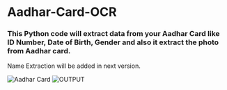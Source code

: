 # Aadhar-Card-OCR

<h3> This Python code will extract data from your Aadhar Card like ID Number, Date of Birth, Gender and also it extract the photo from Aadhar card.</h3>

Name Extraction  will be added in next version.


![Aadhar Card](https://user-images.githubusercontent.com/48207530/83176394-ffccac00-a13a-11ea-9644-75ee77b70ff3.jpg)
![OUTPUT](https://user-images.githubusercontent.com/48207530/80412139-002f1880-88eb-11ea-977d-9bd7d09904cc.PNG)

